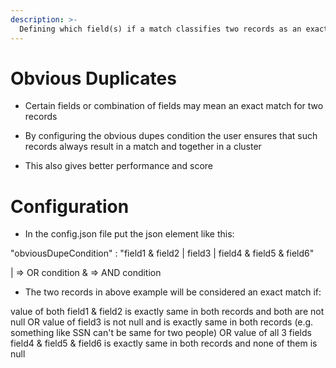 ```yaml
---
description: >-
  Defining which field(s) if a match classifies two records as an exact match
---
```


# Obvious Duplicates

* Certain fields or combination of fields may mean an exact match for two records

* By configuring the obvious dupes condition the user ensures that such records always result in a match and together in a cluster

* This also gives better performance and score

# Configuration

* In the config.json file put the json element like this:

"obviousDupeCondition"	: "field1 & field2 | field3 | field4 & field5 & field6"

| => OR condition
& => AND condition

* The two records in above example will be considered an exact match if:

value of both field1 & field2 is exactly same in both records and both are not null
OR
value of field3 is not null and is exactly same in both records (e.g. something like SSN can't be same for two people)
OR
value of all 3 fields field4 & field5 & field6 is exactly same in both records and none of them is null
